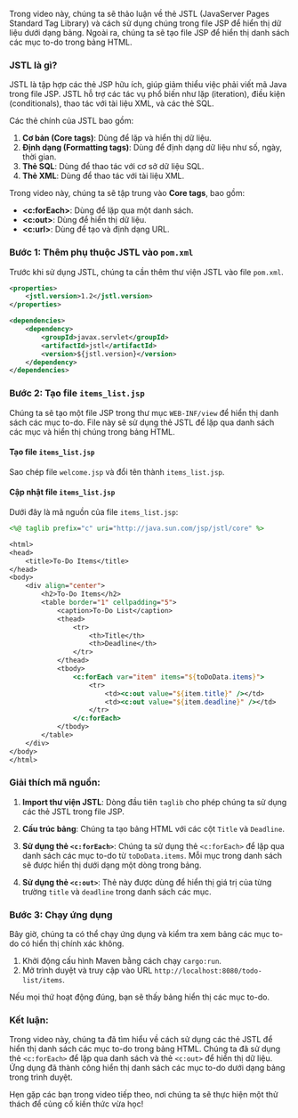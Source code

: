 Trong video này, chúng ta sẽ thảo luận về thẻ JSTL (JavaServer Pages Standard Tag Library) và cách sử dụng chúng trong file JSP để hiển thị dữ liệu dưới dạng bảng. Ngoài ra, chúng ta sẽ tạo file JSP để hiển thị danh sách các mục to-do trong bảng HTML.

### JSTL là gì?
JSTL là tập hợp các thẻ JSP hữu ích, giúp giảm thiểu việc phải viết mã Java trong file JSP. JSTL hỗ trợ các tác vụ phổ biến như lặp (iteration), điều kiện (conditionals), thao tác với tài liệu XML, và các thẻ SQL.

Các thẻ chính của JSTL bao gồm:
1. **Cơ bản (Core tags)**: Dùng để lặp và hiển thị dữ liệu.
2. **Định dạng (Formatting tags)**: Dùng để định dạng dữ liệu như số, ngày, thời gian.
3. **Thẻ SQL**: Dùng để thao tác với cơ sở dữ liệu SQL.
4. **Thẻ XML**: Dùng để thao tác với tài liệu XML.

Trong video này, chúng ta sẽ tập trung vào **Core tags**, bao gồm:
- **<c:forEach>**: Dùng để lặp qua một danh sách.
- **<c:out>**: Dùng để hiển thị dữ liệu.
- **<c:url>**: Dùng để tạo và định dạng URL.

### Bước 1: Thêm phụ thuộc JSTL vào `pom.xml`

Trước khi sử dụng JSTL, chúng ta cần thêm thư viện JSTL vào file `pom.xml`.

```xml
<properties>
    <jstl.version>1.2</jstl.version>
</properties>

<dependencies>
    <dependency>
        <groupId>javax.servlet</groupId>
        <artifactId>jstl</artifactId>
        <version>${jstl.version}</version>
    </dependency>
</dependencies>
```

### Bước 2: Tạo file `items_list.jsp`

Chúng ta sẽ tạo một file JSP trong thư mục `WEB-INF/view` để hiển thị danh sách các mục to-do. File này sẽ sử dụng thẻ JSTL để lặp qua danh sách các mục và hiển thị chúng trong bảng HTML.

#### Tạo file `items_list.jsp`
Sao chép file `welcome.jsp` và đổi tên thành `items_list.jsp`.

#### Cập nhật file `items_list.jsp`
Dưới đây là mã nguồn của file `items_list.jsp`:

```jsp
<%@ taglib prefix="c" uri="http://java.sun.com/jsp/jstl/core" %>

<html>
<head>
    <title>To-Do Items</title>
</head>
<body>
    <div align="center">
        <h2>To-Do Items</h2>
        <table border="1" cellpadding="5">
            <caption>To-Do List</caption>
            <thead>
                <tr>
                    <th>Title</th>
                    <th>Deadline</th>
                </tr>
            </thead>
            <tbody>
                <c:forEach var="item" items="${toDoData.items}">
                    <tr>
                        <td><c:out value="${item.title}" /></td>
                        <td><c:out value="${item.deadline}" /></td>
                    </tr>
                </c:forEach>
            </tbody>
        </table>
    </div>
</body>
</html>
```

### Giải thích mã nguồn:
1. **Import thư viện JSTL**: Dòng đầu tiên `taglib` cho phép chúng ta sử dụng các thẻ JSTL trong file JSP.
   
2. **Cấu trúc bảng**: Chúng ta tạo bảng HTML với các cột `Title` và `Deadline`.

3. **Sử dụng thẻ `<c:forEach>`**: Chúng ta sử dụng thẻ `<c:forEach>` để lặp qua danh sách các mục to-do từ `toDoData.items`. Mỗi mục trong danh sách sẽ được hiển thị dưới dạng một dòng trong bảng.

4. **Sử dụng thẻ `<c:out>`**: Thẻ này được dùng để hiển thị giá trị của từng trường `title` và `deadline` trong danh sách các mục.

### Bước 3: Chạy ứng dụng

Bây giờ, chúng ta có thể chạy ứng dụng và kiểm tra xem bảng các mục to-do có hiển thị chính xác không.

1. Khởi động cấu hình Maven bằng cách chạy `cargo:run`.
2. Mở trình duyệt và truy cập vào URL `http://localhost:8080/todo-list/items`.

Nếu mọi thứ hoạt động đúng, bạn sẽ thấy bảng hiển thị các mục to-do.

### Kết luận:
Trong video này, chúng ta đã tìm hiểu về cách sử dụng các thẻ JSTL để hiển thị danh sách các mục to-do trong bảng HTML. Chúng ta đã sử dụng thẻ `<c:forEach>` để lặp qua danh sách và thẻ `<c:out>` để hiển thị dữ liệu. Ứng dụng đã thành công hiển thị danh sách các mục to-do dưới dạng bảng trong trình duyệt.

Hẹn gặp các bạn trong video tiếp theo, nơi chúng ta sẽ thực hiện một thử thách để củng cố kiến thức vừa học!
